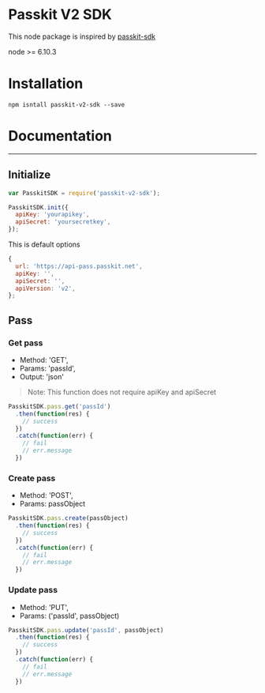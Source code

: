 # Passkit V2 SDK

This node package is inspired by [passkit-sdk](https://github.com/TheHover/passkit-sdk)

node >= 6.10.3

# Installation

```
npm isntall passkit-v2-sdk --save
```

# Documentation
---
## Initialize

```javascript
var PasskitSDK = require('passkit-v2-sdk');

PasskitSDK.init({
  apiKey: 'yourapikey',
  apiSecret: 'yoursecretkey',
});
```

This is default options

```javascript
{
  url: 'https://api-pass.passkit.net',
  apiKey: '',
  apiSecret: '',
  apiVersion: 'v2',
};
```

## Pass

### Get pass

- Method: 'GET',
- Params: 'passId',
- Output: 'json'

> Note: This function does not require apiKey and apiSecret

```javascript
PasskitSDK.pass.get('passId')
  .then(function(res) {
    // success
  })
  .catch(function(err) {
    // fail
    // err.message
  })
```

### Create pass

- Method: 'POST',
- Params: passObject

```javascript
PasskitSDK.pass.create(passObject)
  .then(function(res) {
    // success
  })
  .catch(function(err) {
    // fail
    // err.message
  })
```


### Update pass

- Method: 'PUT',
- Params: ('passId', passObject)

```javascript
PasskitSDK.pass.update('passId', passObject)
  .then(function(res) {
    // success
  })
  .catch(function(err) {
    // fail
    // err.message
  })
```
